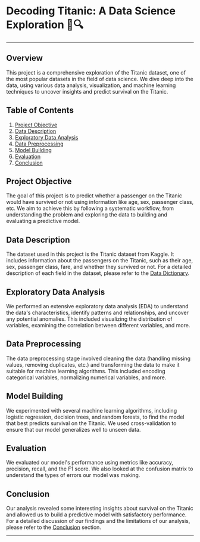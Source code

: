 # Decoding Titanic: A Data Science Exploration 🚢🔍
---

## Overview

This project is a comprehensive exploration of the Titanic dataset, one of the most popular datasets in the field of data science. We dive deep into the data, using various data analysis, visualization, and machine learning techniques to uncover insights and predict survival on the Titanic.

## Table of Contents

1. [Project Objective](#project-objective)
2. [Data Description](#data-description)
3. [Exploratory Data Analysis](#exploratory-data-analysis)
4. [Data Preprocessing](#data-preprocessing)
5. [Model Building](#model-building)
6. [Evaluation](#evaluation)
7. [Conclusion](#conclusion)

## Project Objective

The goal of this project is to predict whether a passenger on the Titanic would have survived or not using information like age, sex, passenger class, etc. We aim to achieve this by following a systematic workflow, from understanding the problem and exploring the data to building and evaluating a predictive model.

## Data Description

The dataset used in this project is the Titanic dataset from Kaggle. It includes information about the passengers on the Titanic, such as their age, sex, passenger class, fare, and whether they survived or not. For a detailed description of each field in the dataset, please refer to the [Data Dictionary](https://github.com/username/repo/blob/main/Data_Dictionary.md).

## Exploratory Data Analysis

We performed an extensive exploratory data analysis (EDA) to understand the data's characteristics, identify patterns and relationships, and uncover any potential anomalies. This included visualizing the distribution of variables, examining the correlation between different variables, and more.

## Data Preprocessing

The data preprocessing stage involved cleaning the data (handling missing values, removing duplicates, etc.) and transforming the data to make it suitable for machine learning algorithms. This included encoding categorical variables, normalizing numerical variables, and more.

## Model Building

We experimented with several machine learning algorithms, including logistic regression, decision trees, and random forests, to find the model that best predicts survival on the Titanic. We used cross-validation to ensure that our model generalizes well to unseen data.

## Evaluation

We evaluated our model's performance using metrics like accuracy, precision, recall, and the F1 score. We also looked at the confusion matrix to understand the types of errors our model was making.

## Conclusion

Our analysis revealed some interesting insights about survival on the Titanic and allowed us to build a predictive model with satisfactory performance. For a detailed discussion of our findings and the limitations of our analysis, please refer to the [Conclusion](https://github.com/username/repo/blob/main/Conclusion.md) section.

---
